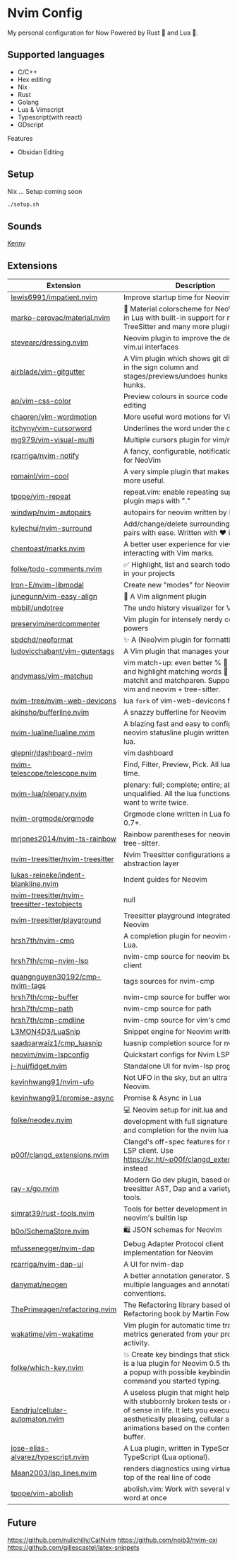 # Nvim Config

My personal configuration for
Now Powered by Rust 🦀 and Lua 🌙.

## Supported languages

- C/C++
- Hex editing
- Nix
- Rust
- Golang
- Lua & Vimscript
- Typescript(with react)
- GDscript

Features

- Obsidan Editing

## Setup

Nix ... Setup coming soon

```bash
./setup.sh
```

## Sounds
[Kenny](https://www.kenney.nl/assets/interface-sounds)

## Extensions

| Extension                                                                                                     | Description                                                                                                                                                                                                               |
| ------------------------------------------------------------------------------------------------------------- | ------------------------------------------------------------------------------------------------------------------------------------------------------------------------------------------------------------------------- |
| [lewis6991/impatient.nvim](https://github.com/lewis6991/impatient.nvim)                                       | Improve startup time for Neovim                                                                                                                                                                                           |
| [marko-cerovac/material.nvim](https://github.com/marko-cerovac/material.nvim)                                 | :trident: Material colorscheme for NeoVim written in Lua with built-in support for native LSP, TreeSitter and many more plugins                                                                                           |
| [stevearc/dressing.nvim](https://github.com/stevearc/dressing.nvim)                                           | Neovim plugin to improve the default vim.ui interfaces                                                                                                                                                                    |
| [airblade/vim-gitgutter](https://github.com/airblade/vim-gitgutter)                                           | A Vim plugin which shows git diff markers in the sign column and stages/previews/undoes hunks and partial hunks.                                                                                                          |
| [ap/vim-css-color](https://github.com/ap/vim-css-color)                                                       | Preview colours in source code while editing                                                                                                                                                                              |
| [chaoren/vim-wordmotion](https://github.com/chaoren/vim-wordmotion)                                           | More useful word motions for Vim                                                                                                                                                                                          |
| [itchyny/vim-cursorword](https://github.com/itchyny/vim-cursorword)                                           | Underlines the word under the cursor                                                                                                                                                                                      |
| [mg979/vim-visual-multi](https://github.com/mg979/vim-visual-multi)                                           | Multiple cursors plugin for vim/neovim                                                                                                                                                                                    |
| [rcarriga/nvim-notify](https://github.com/rcarriga/nvim-notify)                                               | A fancy, configurable, notification manager for NeoVim                                                                                                                                                                    |
| [romainl/vim-cool](https://github.com/romainl/vim-cool)                                                       | A very simple plugin that makes hlsearch more useful.                                                                                                                                                                     |
| [tpope/vim-repeat](https://github.com/tpope/vim-repeat)                                                       | repeat.vim: enable repeating supported plugin maps with "."                                                                                                                                                               |
| [windwp/nvim-autopairs](https://github.com/windwp/nvim-autopairs)                                             | autopairs for neovim written by lua                                                                                                                                                                                       |
| [kylechui/nvim-surround](https://github.com/kylechui/nvim-surround)                                           | Add/change/delete surrounding delimiter pairs with ease. Written with :heart: in Lua.                                                                                                                                     |
| [chentoast/marks.nvim](https://github.com/chentoast/marks.nvim)                                               | A better user experience for viewing and interacting with Vim marks.                                                                                                                                                      |
| [folke/todo-comments.nvim](https://github.com/folke/todo-comments.nvim)                                       | ✅ Highlight, list and search todo comments in your projects                                                                                                                                                              |
| [Iron-E/nvim-libmodal](https://github.com/Iron-E/nvim-libmodal)                                               | Create new "modes" for Neovim!                                                                                                                                                                                            |
| [junegunn/vim-easy-align](https://github.com/junegunn/vim-easy-align)                                         | :sunflower: A Vim alignment plugin                                                                                                                                                                                        |
| [mbbill/undotree](https://github.com/mbbill/undotree)                                                         | The undo history visualizer for VIM                                                                                                                                                                                       |
| [preservim/nerdcommenter](https://github.com/preservim/nerdcommenter)                                         | Vim plugin for intensely nerdy commenting powers                                                                                                                                                                          |
| [sbdchd/neoformat](https://github.com/sbdchd/neoformat)                                                       | :sparkles: A (Neo)vim plugin for formatting code.                                                                                                                                                                         |
| [ludovicchabant/vim-gutentags](https://github.com/ludovicchabant/vim-gutentags)                               | A Vim plugin that manages your tag files                                                                                                                                                                                  |
| [andymass/vim-matchup](https://github.com/andymass/vim-matchup)                                               | vim match-up: even better % :facepunch: navigate and highlight matching words :facepunch: modern matchit and matchparen. Supports both vim and neovim + tree-sitter.                                                      |
| [nvim-tree/nvim-web-devicons](https://github.com/nvim-tree/nvim-web-devicons)                                 | lua `fork` of vim-web-devicons for neovim                                                                                                                                                                                 |
| [akinsho/bufferline.nvim](https://github.com/akinsho/bufferline.nvim)                                         | A snazzy bufferline for Neovim                                                                                                                                                                                            |
| [nvim-lualine/lualine.nvim](https://github.com/nvim-lualine/lualine.nvim)                                     | A blazing fast and easy to configure neovim statusline plugin written in pure lua.                                                                                                                                        |
| [glepnir/dashboard-nvim](https://github.com/glepnir/dashboard-nvim)                                           | vim dashboard                                                                                                                                                                                                             |
| [nvim-telescope/telescope.nvim](https://github.com/nvim-telescope/telescope.nvim)                             | Find, Filter, Preview, Pick. All lua, all the time.                                                                                                                                                                       |
| [nvim-lua/plenary.nvim](https://github.com/nvim-lua/plenary.nvim)                                             | plenary: full; complete; entire; absolute; unqualified. All the lua functions I don't want to write twice.                                                                                                                |
| [nvim-orgmode/orgmode](https://github.com/nvim-orgmode/orgmode)                                               | Orgmode clone written in Lua for Neovim 0.7+.                                                                                                                                                                             |
| [mrjones2014/nvim-ts-rainbow](https://github.com/mrjones2014/nvim-ts-rainbow)                                 | Rainbow parentheses for neovim using tree-sitter.                                                                                                                                                                         |
| [nvim-treesitter/nvim-treesitter](https://github.com/nvim-treesitter/nvim-treesitter)                         | Nvim Treesitter configurations and abstraction layer                                                                                                                                                                      |
| [lukas-reineke/indent-blankline.nvim](https://github.com/lukas-reineke/indent-blankline.nvim)                 | Indent guides for Neovim                                                                                                                                                                                                  |
| [nvim-treesitter/nvim-treesitter-textobjects](https://github.com/nvim-treesitter/nvim-treesitter-textobjects) | null                                                                                                                                                                                                                      |
| [nvim-treesitter/playground](https://github.com/nvim-treesitter/playground)                                   | Treesitter playground integrated into Neovim                                                                                                                                                                              |
| [hrsh7th/nvim-cmp](https://github.com/hrsh7th/nvim-cmp)                                                       | A completion plugin for neovim coded in Lua.                                                                                                                                                                              |
| [hrsh7th/cmp-nvim-lsp](https://github.com/hrsh7th/cmp-nvim-lsp)                                               | nvim-cmp source for neovim builtin LSP client                                                                                                                                                                             |
| [quangnguyen30192/cmp-nvim-tags](https://github.com/quangnguyen30192/cmp-nvim-tags)                           | tags sources for nvim-cmp                                                                                                                                                                                                 |
| [hrsh7th/cmp-buffer](https://github.com/hrsh7th/cmp-buffer)                                                   | nvim-cmp source for buffer words                                                                                                                                                                                          |
| [hrsh7th/cmp-path](https://github.com/hrsh7th/cmp-path)                                                       | nvim-cmp source for path                                                                                                                                                                                                  |
| [hrsh7th/cmp-cmdline](https://github.com/hrsh7th/cmp-cmdline)                                                 | nvim-cmp source for vim's cmdline                                                                                                                                                                                         |
| [L3MON4D3/LuaSnip](https://github.com/L3MON4D3/LuaSnip)                                                       | Snippet engine for Neovim written in Lua.                                                                                                                                                                                 |
| [saadparwaiz1/cmp_luasnip](https://github.com/saadparwaiz1/cmp_luasnip)                                       | luasnip completion source for nvim-cmp                                                                                                                                                                                    |
| [neovim/nvim-lspconfig](https://github.com/neovim/nvim-lspconfig)                                             | Quickstart configs for Nvim LSP                                                                                                                                                                                           |
| [j-hui/fidget.nvim](https://github.com/j-hui/fidget.nvim)                                                     | Standalone UI for nvim-lsp progress                                                                                                                                                                                       |
| [kevinhwang91/nvim-ufo](https://github.com/kevinhwang91/nvim-ufo)                                             | Not UFO in the sky, but an ultra fold in Neovim.                                                                                                                                                                          |
| [kevinhwang91/promise-async](https://github.com/kevinhwang91/promise-async)                                   | Promise & Async in Lua                                                                                                                                                                                                    |
| [folke/neodev.nvim](https://github.com/folke/neodev.nvim)                                                     | 💻 Neovim setup for init.lua and plugin development with full signature help, docs and completion for the nvim lua API.                                                                                                   |
| [p00f/clangd_extensions.nvim](https://github.com/p00f/clangd_extensions.nvim)                                 | Clangd's off-spec features for neovim's LSP client. Use https://sr.ht/~p00f/clangd_extensions.nvim instead                                                                                                                |
| [ray-x/go.nvim](https://github.com/ray-x/go.nvim)                                                             | Modern Go dev plugin, based on gopls, treesitter AST, Dap and a variety of go tools.                                                                                                                                      |
| [simrat39/rust-tools.nvim](https://github.com/simrat39/rust-tools.nvim)                                       | Tools for better development in rust using neovim's builtin lsp                                                                                                                                                           |
| [b0o/SchemaStore.nvim](https://github.com/b0o/SchemaStore.nvim)                                               | 🛍 JSON schemas for Neovim                                                                                                                                                                                                |
| [mfussenegger/nvim-dap](https://github.com/mfussenegger/nvim-dap)                                             | Debug Adapter Protocol client implementation for Neovim                                                                                                                                                                   |
| [rcarriga/nvim-dap-ui](https://github.com/rcarriga/nvim-dap-ui)                                               | A UI for nvim-dap                                                                                                                                                                                                         |
| [danymat/neogen](https://github.com/danymat/neogen)                                                           | A better annotation generator. Supports multiple languages and annotation conventions.                                                                                                                                    |
| [ThePrimeagen/refactoring.nvim](https://github.com/ThePrimeagen/refactoring.nvim)                             | The Refactoring library based off the Refactoring book by Martin Fowler                                                                                                                                                   |
| [wakatime/vim-wakatime](https://github.com/wakatime/vim-wakatime)                                             | Vim plugin for automatic time tracking and metrics generated from your programming activity.                                                                                                                              |
| [folke/which-key.nvim](https://github.com/folke/which-key.nvim)                                               | 💥 Create key bindings that stick. WhichKey is a lua plugin for Neovim 0.5 that displays a popup with possible keybindings of the command you started typing.                                                             |
| [Eandrju/cellular-automaton.nvim](https://github.com/Eandrju/cellular-automaton.nvim)                         | A useless plugin that might help you cope with stubbornly broken tests or overall lack of sense in life. It lets you execute aesthetically pleasing, cellular automaton animations based on the content of neovim buffer. |
| [jose-elias-alvarez/typescript.nvim](https://github.com/jose-elias-alvarez/typescript.nvim)                   | A Lua plugin, written in TypeScript, to write TypeScript (Lua optional).                                                                                                                                                  |
| [Maan2003/lsp_lines.nvim](https://github.com/Maan2003/lsp_lines.nvim)                                         | renders diagnostics using virtual lines on top of the real line of code                                                                                                                                                   |
| [tpope/vim-abolish](https://github.com/tpope/vim-abolish)                                                     | abolish.vim: Work with several variants of a word at once                                                                                                                                                                 |

## Future

https://github.com/nullchilly/CatNvim
https://github.com/noib3/nvim-oxi
https://github.com/gillescastel/latex-snippets
